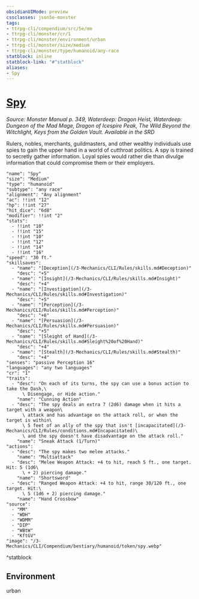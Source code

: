 ```yaml
---
obsidianUIMode: preview
cssclasses: json5e-monster
tags:
- ttrpg-cli/compendium/src/5e/mm
- ttrpg-cli/monster/cr/1
- ttrpg-cli/monster/environment/urban
- ttrpg-cli/monster/size/medium
- ttrpg-cli/monster/type/humanoid/any-race
statblock: inline
statblock-link: "#^statblock"
aliases:
- Spy
---
```

# [Spy](3-Mechanics\CLI\Compendium\bestiary\humanoid/spy.md)
*Source: Monster Manual p. 349, Waterdeep: Dragon Heist, Waterdeep: Dungeon of the Mad Mage, Dragon of Icespire Peak, The Wild Beyond the Witchlight, Keys from the Golden Vault. Available in the <span title='Systems Reference Document (5.1)'>SRD</span>*  

Rulers, nobles, merchants, guildmasters, and other wealthy individuals use spies to gain the upper hand in a world of cutthroat politics. A spy is trained to secretly gather information. Loyal spies would rather die than divulge information that could compromise them or their employers.

```statblock
"name": "Spy"
"size": "Medium"
"type": "humanoid"
"subtype": "any race"
"alignment": "Any alignment"
"ac": !!int "12"
"hp": !!int "27"
"hit_dice": "6d8"
"modifier": !!int "2"
"stats":
  - !!int "10"
  - !!int "15"
  - !!int "10"
  - !!int "12"
  - !!int "14"
  - !!int "16"
"speed": "30 ft."
"skillsaves":
  - "name": "[Deception](/3-Mechanics/CLI/Rules/skills.md#Deception)"
    "desc": "+5"
  - "name": "[Insight](/3-Mechanics/CLI/Rules/skills.md#Insight)"
    "desc": "+4"
  - "name": "[Investigation](/3-Mechanics/CLI/Rules/skills.md#Investigation)"
    "desc": "+5"
  - "name": "[Perception](/3-Mechanics/CLI/Rules/skills.md#Perception)"
    "desc": "+6"
  - "name": "[Persuasion](/3-Mechanics/CLI/Rules/skills.md#Persuasion)"
    "desc": "+5"
  - "name": "[Sleight of Hand](/3-Mechanics/CLI/Rules/skills.md#Sleight%20of%20Hand)"
    "desc": "+4"
  - "name": "[Stealth](/3-Mechanics/CLI/Rules/skills.md#Stealth)"
    "desc": "+4"
"senses": "passive Perception 16"
"languages": "any two languages"
"cr": "1"
"traits":
  - "desc": "On each of its turns, the spy can use a bonus action to take the Dash,\
      \ Disengage, or Hide action."
    "name": "Cunning Action"
  - "desc": "The spy deals an extra 7 (2d6) damage when it hits a target with a weapon\
      \ attack and has advantage on the attack roll, or when the target is within\
      \ 5 feet of an ally of the spy that isn't [incapacitated](/3-Mechanics/CLI/Rules/conditions.md#Incapacitated)\
      \ and the spy doesn't have disadvantage on the attack roll."
    "name": "Sneak Attack (1/Turn)"
"actions":
  - "desc": "The spy makes two melee attacks."
    "name": "Multiattack"
  - "desc": "Melee Weapon Attack: +4 to hit, reach 5 ft., one target. Hit: 5 (1d6\
      \ + 2) piercing damage."
    "name": "Shortsword"
  - "desc": "Ranged Weapon Attack: +4 to hit, range 30/120 ft., one target. Hit:\
      \ 5 (1d6 + 2) piercing damage."
    "name": "Hand Crossbow"
"source":
  - "MM"
  - "WDH"
  - "WDMM"
  - "DIP"
  - "WBtW"
  - "KftGV"
"image": "/3-Mechanics/CLI/Compendium/bestiary/humanoid/token/spy.webp"
```
^statblock

## Environment

urban